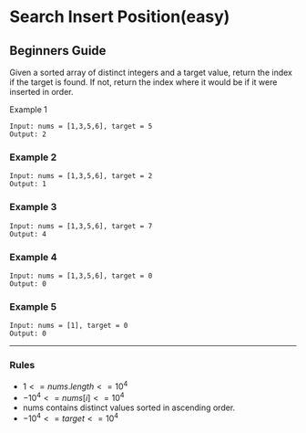 # Search Insert Position(easy)

## Beginners Guide

Given a sorted array of distinct integers and a target value, return the index if the target is found. If not, return the index where it would be if it were inserted in order.

Example 1

```go=
Input: nums = [1,3,5,6], target = 5
Output: 2
```

### Example 2

```go=
Input: nums = [1,3,5,6], target = 2
Output: 1
```

### Example 3

```go=
Input: nums = [1,3,5,6], target = 7
Output: 4
```

### Example 4

```go=
Input: nums = [1,3,5,6], target = 0
Output: 0
```

### Example 5

```go=
Input: nums = [1], target = 0
Output: 0
```

---

### Rules

* $1 <= nums.length <= 10^4$
* $-10^4 <= nums[i] <= 10^4$
* nums contains distinct values sorted in ascending order.
* $-10^4 <= target <= 10^4$
